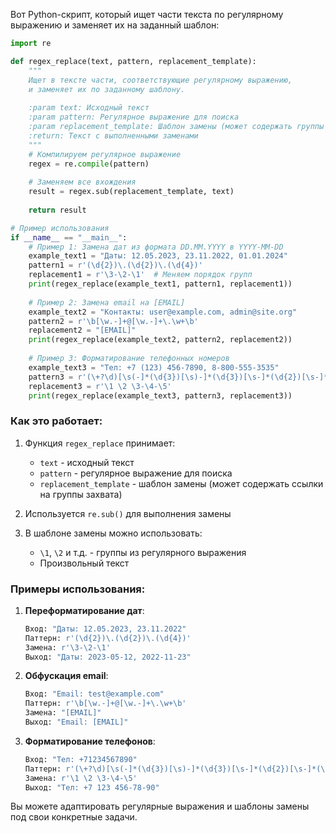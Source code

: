 Вот Python-скрипт, который ищет части текста по регулярному выражению и заменяет их на заданный шаблон:

```python
import re

def regex_replace(text, pattern, replacement_template):
    """
    Ищет в тексте части, соответствующие регулярному выражению,
    и заменяет их по заданному шаблону.
    
    :param text: Исходный текст
    :param pattern: Регулярное выражение для поиска
    :param replacement_template: Шаблон замены (может содержать группы \1, \2 и т.д.)
    :return: Текст с выполненными заменами
    """
    # Компилируем регулярное выражение
    regex = re.compile(pattern)
    
    # Заменяем все вхождения
    result = regex.sub(replacement_template, text)
    
    return result

# Пример использования
if __name__ == "__main__":
    # Пример 1: Замена дат из формата DD.MM.YYYY в YYYY-MM-DD
    example_text1 = "Даты: 12.05.2023, 23.11.2022, 01.01.2024"
    pattern1 = r'(\d{2})\.(\d{2})\.(\d{4})'
    replacement1 = r'\3-\2-\1'  # Меняем порядок групп
    print(regex_replace(example_text1, pattern1, replacement1))
    
    # Пример 2: Замена email на [EMAIL]
    example_text2 = "Контакты: user@example.com, admin@site.org"
    pattern2 = r'\b[\w.-]+@[\w.-]+\.\w+\b'
    replacement2 = "[EMAIL]"
    print(regex_replace(example_text2, pattern2, replacement2))
    
    # Пример 3: Форматирование телефонных номеров
    example_text3 = "Тел: +7 (123) 456-7890, 8-800-555-3535"
    pattern3 = r'(\+?\d)[\s(-]*(\d{3})[\s)-]*(\d{3})[\s-]*(\d{2})[\s-]*(\d{2})'
    replacement3 = r'\1 \2 \3-\4-\5'
    print(regex_replace(example_text3, pattern3, replacement3))
```

### Как это работает:
1. Функция `regex_replace` принимает:
   - `text` - исходный текст
   - `pattern` - регулярное выражение для поиска
   - `replacement_template` - шаблон замены (может содержать ссылки на группы захвата)

2. Используется `re.sub()` для выполнения замены

3. В шаблоне замены можно использовать:
   - `\1`, `\2` и т.д. - группы из регулярного выражения
   - Произвольный текст

### Примеры использования:
1. **Переформатирование дат**:
   ```python
   Вход: "Даты: 12.05.2023, 23.11.2022"
   Паттерн: r'(\d{2})\.(\d{2})\.(\d{4})'
   Замена: r'\3-\2-\1'
   Выход: "Даты: 2023-05-12, 2022-11-23"
   ```

2. **Обфускация email**:
   ```python
   Вход: "Email: test@example.com"
   Паттерн: r'\b[\w.-]+@[\w.-]+\.\w+\b'
   Замена: "[EMAIL]"
   Выход: "Email: [EMAIL]"
   ```

3. **Форматирование телефонов**:
   ```python
   Вход: "Тел: +71234567890"
   Паттерн: r'(\+?\d)[\s(-]*(\d{3})[\s)-]*(\d{3})[\s-]*(\d{2})[\s-]*(\d{2})'
   Замена: r'\1 \2 \3-\4-\5'
   Выход: "Тел: +7 123 456-78-90"
   ```

Вы можете адаптировать регулярные выражения и шаблоны замены под свои конкретные задачи.